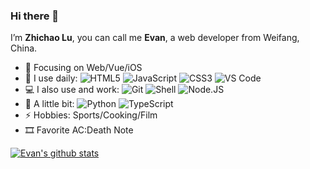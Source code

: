 
### Hi there 👋


I’m **Zhichao Lu**, you can call me **Evan**, a web developer from Weifang, China.
- :orange_book: Focusing on Web/Vue/iOS
- 🚀 I use daily:
  ![HTML5](https://img.shields.io/badge/-HTML5-E34F26?style=plastic&logo=html5&logoColor=white)
  ![JavaScript](https://img.shields.io/badge/-JavaScript-black?style=plastic&logo=javascript)
  ![CSS3](https://img.shields.io/badge/-CSS3-1572B6?style=plastic&logo=css3)
  ![VS Code](https://img.shields.io/badge/-VS%20Code-007ACC?style=plastic&logo=visual-studio-code)
-  💻 I also use and work: 
  ![Git](https://img.shields.io/badge/-Git-black?style=plastic&logo=git)
  ![Shell](https://img.shields.io/badge/-Shell-blasck?style=plastic&logo=Shell)
  ![Node.JS](https://img.shields.io/badge/-Node.JS-black?style=plastic&logo=Node.js) 
- :hammer: A little bit:
  ![Python](https://img.shields.io/badge/-Python-8fcfd1?style=plastic&logo=Python)
  ![TypeScript](https://img.shields.io/badge/-TypeScript-%232183C0)
- ⚡ Hobbies: Sports/Cooking/Film
- :film_strip: Favorite AC:Death Note

[![Evan's github stats](https://github-readme-stats.vercel.app/api?username=lzcdev&theme=dark&show_icons=true)](https://github.com/lzcdev)

